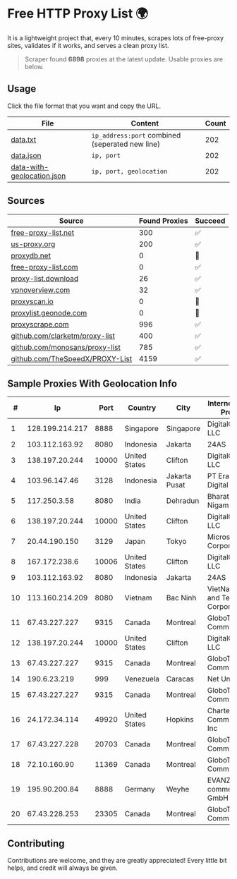 
# Free HTTP Proxy List 🌍

It is a lightweight project that, every 10 minutes, scrapes lots of free-proxy sites, validates if it works, and serves a clean proxy list.


> Scraper found **6898** proxies at the latest update. Usable proxies are below.

## Usage

Click the file format that you want and copy the URL.


|File|Content|Count|
|----|-------|-----|
|[data.txt](https://raw.githubusercontent.com/themiralay/Proxy-List-World/master/data.txt)|`ip_address:port` combined (seperated new line)|202|
|[data.json](https://raw.githubusercontent.com/themiralay/Proxy-List-World/master/data.json)|`ip, port`|202|
|[data-with-geolocation.json](https://raw.githubusercontent.com/themiralay/Proxy-List-World/master/data-with-geolocation.json)|`ip, port, geolocation`|202|

## Sources

|Source|Found Proxies|Succeed|
|------|-------------|-------|
|[free-proxy-list.net](https://free-proxy-list.net)|300|✅|
|[us-proxy.org](https://www.us-proxy.org)|200|✅|
|[proxydb.net](http://proxydb.net)|0|🚫|
|[free-proxy-list.com](https://free-proxy-list.com/?page=&port=&type%5B%5D=http&type%5B%5D=https&up_time=0&search=Search)|0|✅|
|[proxy-list.download](https://www.proxy-list.download/HTTP)|26|✅|
|[vpnoverview.com](https://vpnoverview.com/privacy/anonymous-browsing/free-proxy-servers)|32|✅|
|[proxyscan.io](https://www.proxyscan.io)|0|🚫|
|[proxylist.geonode.com](https://proxylist.geonode.com/api/proxy-list?limit=300&page=1&sort_by=lastChecked&sort_type=desc&protocols=http,https)|0|🚫|
|[proxyscrape.com](https://api.proxyscrape.com/v2/?request=displayproxies&protocol=http&timeout=10000&country=all&ssl=all&anonymity=all)|996|✅|
|[github.com/clarketm/proxy-list](https://raw.githubusercontent.com/clarketm/proxy-list/master/proxy-list-raw.txt)|400|✅|
|[github.com/monosans/proxy-list](https://raw.githubusercontent.com/monosans/proxy-list/main/proxies/http.txt)|785|✅|
|[github.com/TheSpeedX/PROXY-List](https://raw.githubusercontent.com/TheSpeedX/PROXY-List/master/http.txt)|4159|✅|


## Sample Proxies With Geolocation Info

|#|Ip|Port|Country|City|Internet Service Provider|
|-|--|----|-------|----|-------------------------|
|1|128.199.214.217|8888|Singapore|Singapore|DigitalOcean, LLC|
|2|103.112.163.92|8080|Indonesia|Jakarta|24AS|
|3|138.197.20.244|10000|United States|Clifton|DigitalOcean, LLC|
|4|103.96.147.46|3128|Indonesia|Jakarta Pusat|PT Era Awan Digital|
|5|117.250.3.58|8080|India|Dehradun|Bharat Sanchar Nigam Ltd|
|6|138.197.20.244|10000|United States|Clifton|DigitalOcean, LLC|
|7|20.44.190.150|3129|Japan|Tokyo|Microsoft Corporation|
|8|167.172.238.6|10006|United States|Clifton|DigitalOcean, LLC|
|9|103.112.163.92|8080|Indonesia|Jakarta|24AS|
|10|113.160.214.209|8080|Vietnam|Bac Ninh|VietNam Post and Telecom Corporation|
|11|67.43.227.227|9315|Canada|Montreal|GloboTech Communications|
|12|138.197.20.244|10000|United States|Clifton|DigitalOcean, LLC|
|13|67.43.227.227|9315|Canada|Montreal|GloboTech Communications|
|14|190.6.23.219|999|Venezuela|Caracas|Net Uno|
|15|67.43.227.227|9315|Canada|Montreal|GloboTech Communications|
|16|24.172.34.114|49920|United States|Hopkins|Charter Communications Inc|
|17|67.43.227.228|20703|Canada|Montreal|GloboTech Communications|
|18|72.10.160.90|11369|Canada|Montreal|GloboTech Communications|
|19|195.90.200.84|8888|Germany|Weyhe|EVANZO e-commerce GmbH|
|20|67.43.228.253|23305|Canada|Montreal|GloboTech Communications|



## Contributing

Contributions are welcome, and they are greatly appreciated! Every
little bit helps, and credit will always be given.

